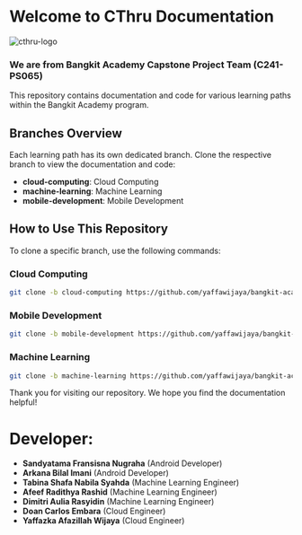 # Welcome to CThru Documentation

![cthru-logo](https://github.com/yaffawijaya/bangkit-academy-cthru-C241-PS065/assets/109704982/531642dd-7e17-4c84-8de7-ffe34d602348)

### We are from Bangkit Academy Capstone Project Team (C241-PS065)

This repository contains documentation and code for various learning paths within the Bangkit Academy program.

## Branches Overview

Each learning path has its own dedicated branch. Clone the respective branch to view the documentation and code:

- **cloud-computing**: Cloud Computing
- **machine-learning**: Machine Learning
- **mobile-development**: Mobile Development

## How to Use This Repository

To clone a specific branch, use the following commands:

### Cloud Computing

```bash
git clone -b cloud-computing https://github.com/yaffawijaya/bangkit-academy-cthru-C241-PS065.git
```

### Mobile Development

```bash
git clone -b mobile-development https://github.com/yaffawijaya/bangkit-academy-cthru-C241-PS065.git
```

### Machine Learning

```bash
git clone -b machine-learning https://github.com/yaffawijaya/bangkit-academy-cthru-C241-PS065.git
```


Thank you for visiting our repository. We hope you find the documentation helpful!


# Developer:
- **Sandyatama Fransisna Nugraha** (Android Developer)
- **Arkana Bilal Imani** (Android Developer)
- **Tabina Shafa Nabila Syahda** (Machine Learning Engineer)
- **Afeef Radithya Rashid** (Machine Learning Engineer)
- **Dimitri Aulia Rasyidin** (Machine Learning Engineer)
- **Doan Carlos Embara** (Cloud Engineer)
- **Yaffazka Afazillah Wijaya** (Cloud Engineer)
